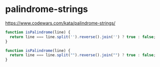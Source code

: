 # palindrome-strings
https://www.codewars.com/kata/palindrome-strings/


```javascript
function isPalindrome(line) {
  return line === line.split('').reverse().join('') ? true : false;
}
```

```javascript
function isPalindrome(line) {
  return line === line.split("").reverse().join("") ? true : false;
}
```
